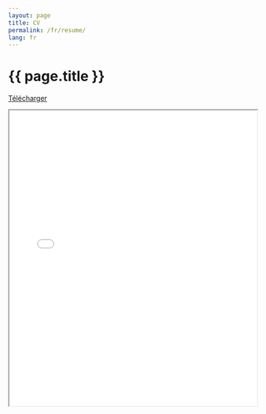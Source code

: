 ```yaml
---
layout: page
title: CV
permalink: /fr/resume/
lang: fr
---
```


<h1>{{ page.title }}</h1>

<a href="/assets/CV_FR.pdf" download>Télécharger</a>

<iframe src="/assets/CV_FR.pdf" width="100%" height="600px">
    Ce navigateur ne prend pas en charge les fichiers PDF. Veuillez télécharger le PDF pour le visualiser :
    <a href="/assets/CV_FR.pdf">Download PDF</a>.
</iframe>